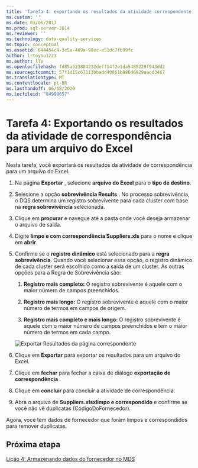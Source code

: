 ```yaml
---
title: 'Tarefa 4: exportando os resultados da atividade correspondente para um arquivo do Excel | Microsoft Docs'
ms.custom: ''
ms.date: 03/06/2017
ms.prod: sql-server-2014
ms.reviewer: ''
ms.technology: data-quality-services
ms.topic: conceptual
ms.assetid: 644454c4-3c5a-469a-90ec-e51dc7fb99fc
author: lrtoyou1223
ms.author: lle
ms.openlocfilehash: fd85a523804232deff14f2e1da5485229f943dd2
ms.sourcegitcommit: 57f1d15c67113bbadd40861b886d6929aacd3467
ms.translationtype: MT
ms.contentlocale: pt-BR
ms.lasthandoff: 06/18/2020
ms.locfileid: "84999657"
---
```

# <a name="task-4-exporting-the-results-from-matching-activity-to-an-excel-file"></a>Tarefa 4: Exportando os resultados da atividade de correspondência para um arquivo do Excel
  Nesta tarefa, você exportará os resultados da atividade de correspondência para um arquivo do Excel.

1.  Na página **Exportar** , selecione **arquivo do Excel** para o **tipo de destino**.

2.  Selecione a opção **sobrevivência Results** . No processo sobrevivência, o DQS determina um registro sobrevivente para cada cluster com base na **regra sobrevivência** selecionada.

3.  Clique em **procurar** e navegue até a pasta onde você deseja armazenar o arquivo de saída.

4.  Digite **limpo e com correspondência Suppliers.xls** para o nome e clique em **abrir**.

5.  Confirme se o **registro dinâmico** está selecionado para a **regra sobrevivência**. Quando você selecionar essa opção, o registro dinâmico de cada cluster será escolhido como a saída de um cluster. As outras opções para a Regra de Sobrevivência são:

    1.  **Registro mais completo:** O registro sobrevivente é aquele com o maior número de campos preenchidos.

    2.  **Registro mais longo:** O registro sobrevivente é aquele com o maior número de termos em campos de origem.

    3.  **Registro mais completo e mais longo:** O registro sobrevivente é aquele com o maior número de campos preenchidos e tem o maior número de termos em cada campo.

     ![Exportar Resultados da página correspondente](../../2014/tutorials/media/et-exportingtheresultsfrommatoanexcelfile.jpg "Exportar Resultados da página correspondente")

6.  Clique em **Exportar** para exportar os resultados para um arquivo do Excel.

7.  Clique em **fechar** para fechar a caixa de diálogo **exportação de correspondência** .

8.  Clique em **concluir** para concluir a atividade de correspondência.

9. Abra o arquivo de **Suppliers.xlsxlimpo e correspondido** e confirme se você não vê duplicatas (CódigoDoFornecedor).

 Agora, você tem dados de fornecedor que foram limpos e correspondidos para remover duplicatas.

## <a name="next-step"></a>Próxima etapa
 [Lição 4: Armazenando dados do fornecedor no MDS](../../2014/tutorials/lesson-4-storing-supplier-data-in-mds.md)


